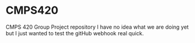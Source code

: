# CMPS420
CMPS 420 Group Project repository
I have no idea what we are doing yet but I just wanted to test the gitHub webhook real quick.

